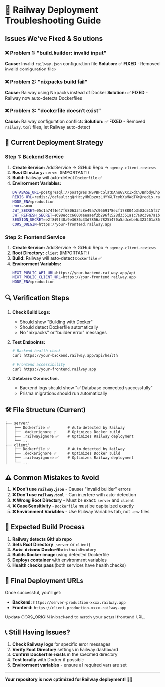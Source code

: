 # 🚨 Railway Deployment Troubleshooting Guide

## Issues We've Fixed & Solutions

### ❌ Problem 1: "build.builder: invalid input"
**Cause:** Invalid `railway.json` configuration file
**Solution:** ✅ **FIXED** - Removed invalid configuration files

### ❌ Problem 2: "nixpacks build fail"  
**Cause:** Railway using Nixpacks instead of Docker
**Solution:** ✅ **FIXED** - Railway now auto-detects Dockerfiles

### ❌ Problem 3: "dockerfile doesn't exist"
**Cause:** Railway configuration conflicts
**Solution:** ✅ **FIXED** - Removed `railway.toml` files, let Railway auto-detect

## 🎯 Current Deployment Strategy

### **Step 1: Backend Service**
1. **Create Service:** Add Service → GitHub Repo → `agency-client-reviews`
2. **Root Directory:** `server` (IMPORTANT!)
3. **Build:** Railway will auto-detect `Dockerfile` ✅
4. **Environment Variables:**
   ```bash
   DATABASE_URL=postgresql://postgres:NSVBPcGlatDAnuGvXcIxdChJBnbdyLhp@postgres.railway.internal:5432/railway
   REDIS_URL=redis://default:gQrHciyHhDpzozLHYYKLTcybXaMWqTXr@redis.railway.internal:6379
   NODE_ENV=production
   PORT=5000
   JWT_SECRET=05c1a74f4e47f6806334a8e49a7c9669178ecf178804b3a03c515f37e16fcf2b0194c0228e27dc6d197f689b3f8352c93e8e877ebe66b363103333456343bfc2
   JWT_REFRESH_SECRET=e698eccc6600deeaaef2b296f1528d3351a1c7a8c39e7a1b258c6ae9b3f509bd9426d043f82592b09a47499fd241bad8447b1a7a1076354975569060c2fb1b76
   SESSION_SECRET=e2f8d9f40a9e3686a33d7856a78255470a5adcebe6c323401a86c88a23a9a7abacddc5a8e5233c5d90349fd837bd5422763ef6bc5d71ad8900b66aa0eeb7c1fd
   CORS_ORIGIN=https://your-frontend.railway.app
   ```

### **Step 2: Frontend Service**
1. **Create Service:** Add Service → GitHub Repo → `agency-client-reviews`
2. **Root Directory:** `client` (IMPORTANT!)
3. **Build:** Railway will auto-detect `Dockerfile` ✅
4. **Environment Variables:**
   ```bash
   NEXT_PUBLIC_API_URL=https://your-backend.railway.app/api
   NEXT_PUBLIC_CLIENT_URL=https://your-frontend.railway.app
   NODE_ENV=production
   ```

## 🔍 Verification Steps

1. **Check Build Logs:**
   - Should show "Building with Docker"
   - Should detect Dockerfile automatically
   - No "nixpacks" or "builder error" messages

2. **Test Endpoints:**
   ```bash
   # Backend health check
   curl https://your-backend.railway.app/api/health
   
   # Frontend accessibility
   curl https://your-frontend.railway.app
   ```

3. **Database Connection:**
   - Backend logs should show "✅ Database connected successfully"
   - Prisma migrations should run automatically

## 🛠️ File Structure (Current)

```
├── server/
│   ├── Dockerfile ✅        # Auto-detected by Railway
│   ├── .dockerignore ✅     # Optimizes Docker build
│   ├── .railwayignore ✅    # Optimizes Railway deployment
│   └── ...
├── client/
│   ├── Dockerfile ✅        # Auto-detected by Railway
│   ├── .dockerignore ✅     # Optimizes Docker build
│   ├── .railwayignore ✅    # Optimizes Railway deployment
│   └── ...
```

## ⚠️ Common Mistakes to Avoid

1. **❌ Don't use `railway.json`** - Causes "invalid builder" errors
2. **❌ Don't use `railway.toml`** - Can interfere with auto-detection
3. **❌ Wrong Root Directory** - Must be exact: `server` and `client`
4. **❌ Case Sensitivity** - `Dockerfile` must be capitalized exactly
5. **❌ Environment Variables** - Use Railway Variables tab, not `.env` files

## 🎯 Expected Build Process

1. **Railway detects GitHub repo**
2. **Sets Root Directory** (`server` or `client`)
3. **Auto-detects Dockerfile** in that directory
4. **Builds Docker image** using detected Dockerfile
5. **Deploys container** with environment variables
6. **Health checks pass** (both services have health checks)

## 🚀 Final Deployment URLs

Once successful, you'll get:
- **Backend:** `https://server-production-xxxx.railway.app`
- **Frontend:** `https://client-production-xxxx.railway.app`

Update CORS_ORIGIN in backend to match your actual frontend URL.

## 📞 Still Having Issues?

1. **Check Railway logs** for specific error messages
2. **Verify Root Directory** settings in Railway dashboard
3. **Confirm Dockerfile exists** in the specified directory
4. **Test locally** with Docker if possible
5. **Environment variables** - ensure all required vars are set

---

**Your repository is now optimized for Railway deployment!** 🚂✅ 